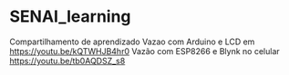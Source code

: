 # SENAI_learning
Compartilhamento de aprendizado
Vazao com Arduino e LCD em https://youtu.be/kQTWHJB4hr0
Vazão com ESP8266 e Blynk no celular https://youtu.be/tb0AQDSZ_s8
